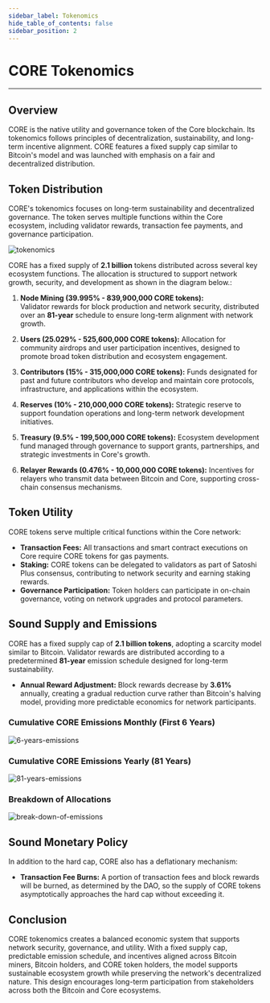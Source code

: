 ```yaml
---
sidebar_label: Tokenomics
hide_table_of_contents: false
sidebar_position: 2
---
```


# CORE Tokenomics
---

## Overview
CORE is the native utility and governance token of the Core blockchain. Its tokenomics follows principles of decentralization, sustainability, and long-term incentive alignment. CORE features a fixed supply cap similar to Bitcoin's model and was launched with emphasis on a fair and decentralized distribution.

## Token Distribution
CORE's tokenomics focuses on long-term sustainability and decentralized governance. The token serves multiple functions within the Core ecosystem, including validator rewards, transaction fee payments, and governance participation.

![tokenomics](../../../static/img/tokenomics/CORE_Tokenomics.png)

CORE has a fixed supply of **2.1 billion** tokens distributed across several key ecosystem functions. The allocation is structured to support network growth, security, and development as shown in the diagram below.:

1. **Node Mining (39.995% - 839,900,000 CORE tokens):**  
Validator rewards for block production and network security, distributed over an **81-year** schedule to ensure long-term alignment with network growth.

2. **Users (25.029% - 525,600,000 CORE tokens):** Allocation for community airdrops and user participation incentives, designed to promote broad token distribution and ecosystem engagement.

3. **Contributors (15% - 315,000,000 CORE tokens):** Funds designated for past and future contributors who develop and maintain core protocols, infrastructure, and applications within the ecosystem.

4. **Reserves (10% - 210,000,000 CORE tokens):** Strategic reserve to support foundation operations and long-term network development initiatives.

5. **Treasury (9.5% - 199,500,000 CORE tokens):** Ecosystem development fund managed through governance to support grants, partnerships, and strategic investments in Core's growth.

6. **Relayer Rewards (0.476% - 10,000,000 CORE tokens):** Incentives for relayers who transmit data between Bitcoin and Core, supporting cross-chain consensus mechanisms.

## Token Utility

CORE tokens serve multiple critical functions within the Core network:

- **Transaction Fees:** All transactions and smart contract executions on Core require CORE tokens for gas payments.
- **Staking:** CORE tokens can be delegated to validators as part of Satoshi Plus consensus, contributing to network security and earning staking rewards.
- **Governance Participation:** Token holders can participate in on-chain governance, voting on network upgrades and protocol parameters.

## Sound Supply and Emissions

CORE has a fixed supply cap of **2.1 billion tokens**, adopting a scarcity model similar to Bitcoin. Validator rewards are distributed according to a predetermined **81-year** emission schedule designed for long-term sustainability.

- **Annual Reward Adjustment:** Block rewards decrease by **3.61%** annually, creating a gradual reduction curve rather than Bitcoin's halving model, providing more predictable economics for network participants.

### Cumulative CORE Emissions Monthly (First 6 Years)
![6-years-emissions](../../../static/img/tokenomics/Cumulative_CORE_Emissions_Monthly.png)

### Cumulative CORE Emissions Yearly (81 Years)

![81-years-emissions](../../../static/img/tokenomics/Cumulative_CORE_Emissions_Yearly.png)

### Breakdown of Allocations

![break-down-of-emissions](../../../static/img/tokenomics/Breakdown_of_Allocations.png)

## Sound Monetary Policy

In addition to the hard cap, CORE also has a deflationary mechanism:

- **Transaction Fee Burns:** A portion of transaction fees and block rewards will be burned, as determined by the DAO, so the supply of CORE tokens asymptotically approaches the hard cap without exceeding it.

## Conclusion

CORE tokenomics creates a balanced economic system that supports network security, governance, and utility. With a fixed supply cap, predictable emission schedule, and incentives aligned across Bitcoin miners, Bitcoin holders, and CORE token holders, the model supports sustainable ecosystem growth while preserving the network's decentralized nature. This design encourages long-term participation from stakeholders across both the Bitcoin and Core ecosystems.